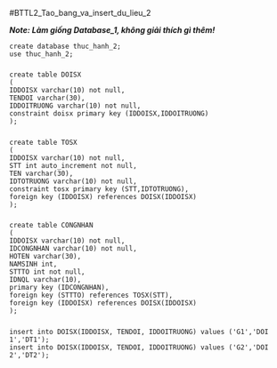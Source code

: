 #BTTL2_Tao_bang_va_insert_du_lieu_2

***Note: Làm giống Database_1, không giải thích gì thêm!***

    create database thuc_hanh_2;
    use thuc_hanh_2;
##### 
    create table DOISX
    (
    IDDOISX varchar(10) not null,
    TENDOI varchar(30),
    IDDOITRUONG varchar(10) not null,
    constraint doisx primary key (IDDOISX,IDDOITRUONG)
    );
##### 
    create table TOSX
    (
    IDDOISX varchar(10) not null,
    STT int auto_increment not null,
    TEN varchar(30),
    IDTOTRUONG varchar(10) not null,
    constraint tosx primary key (STT,IDTOTRUONG),
    foreign key (IDDOISX) references DOISX(IDDOISX)
    );
##### 
    create table CONGNHAN 
    (
    IDDOISX varchar(10) not null,
    IDCONGNHAN varchar(10) not null,
    HOTEN varchar(30),
    NAMSINH int,
    STTTO int not null,
    IDNQL varchar(10),
    primary key (IDCONGNHAN),
    foreign key (STTTO) references TOSX(STT),
    foreign key (IDDOISX) references DOISX(IDDOISX)
    );
##### 
    insert into DOISX(IDDOISX, TENDOI, IDDOITRUONG) values ('G1','DOI 1','DT1');
    insert into DOISX(IDDOISX, TENDOI, IDDOITRUONG) values ('G2','DOI 2','DT2');
